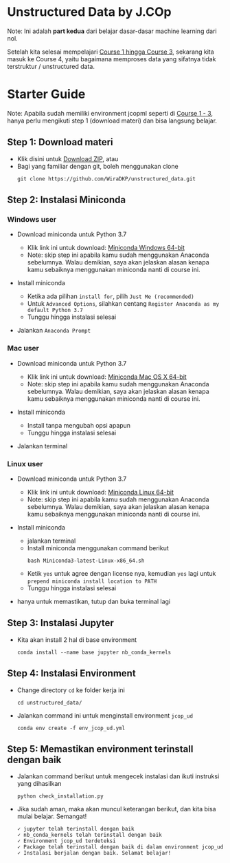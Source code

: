 # Unstructured Data by J.COp
Note: Ini adalah **part kedua** dari belajar dasar-dasar machine learning dari nol.

Setelah kita selesai mempelajari [Course 1 hingga Course 3](https://www.github.com/wiradkp/supervised_learning), sekarang kita masuk ke Course 4, yaitu bagaimana memproses data yang sifatnya tidak terstruktur / unstructured data.

# Starter Guide
Note: Apabila sudah memiliki environment jcopml seperti di [Course 1 - 3](https://www.github.com/wiradkp/supervised_learning), hanya perlu mengikuti step 1 (download materi) dan bisa langsung belajar.

## Step 1: Download materi
- Klik disini untuk [Download ZIP](https://codeload.github.com/WiraDKP/unstructured_data/zip/master), atau
- Bagi yang familiar dengan git, boleh menggunakan clone
    ```
    git clone https://github.com/WiraDKP/unstructured_data.git
    ```

## Step 2: Instalasi Miniconda
### **Windows user**
- Download miniconda untuk Python 3.7
    - Klik link ini untuk download: [Miniconda Windows 64-bit](https://repo.anaconda.com/miniconda/Miniconda3-latest-Windows-x86_64.exe)
    - Note: skip step ini apabila kamu sudah menggunakan Anaconda sebelumnya. Walau demikian, saya akan jelaskan alasan kenapa kamu sebaiknya menggunakan miniconda nanti di course ini.

- Install miniconda
    - Ketika ada pilihan `install for`, pilih `Just Me (recommended)`
    - Untuk `Advanced Options`, silahkan centang `Register Anaconda as my default Python 3.7`
    - Tunggu hingga instalasi selesai

- Jalankan `Anaconda Prompt`

### **Mac user**
- Download miniconda untuk Python 3.7
    - Klik link ini untuk download: [Miniconda Mac OS X 64-bit](https://repo.anaconda.com/miniconda/Miniconda3-latest-MacOSX-x86_64.pkg)
    - Note: skip step ini apabila kamu sudah menggunakan Anaconda sebelumnya. Walau demikian, saya akan jelaskan alasan kenapa kamu sebaiknya menggunakan miniconda nanti di course ini.

- Install miniconda
    - Install tanpa mengubah opsi apapun
    - Tunggu hingga instalasi selesai

- Jalankan terminal

### **Linux user**
- Download miniconda untuk Python 3.7
    - Klik link ini untuk download: [Miniconda Linux 64-bit](https://repo.anaconda.com/miniconda/Miniconda3-latest-Linux-x86_64.sh)
    - Note: skip step ini apabila kamu sudah menggunakan Anaconda sebelumnya. Walau demikian, saya akan jelaskan alasan kenapa kamu sebaiknya menggunakan miniconda nanti di course ini.
    
- Install miniconda
    - jalankan terminal
    - Install miniconda menggunakan command berikut
        ```
        bash Miniconda3-latest-Linux-x86_64.sh
        ```
    - Ketik `yes` untuk agree dengan license nya, kemudian `yes` lagi untuk `prepend miniconda install location to PATH`
    - Tunggu hingga instalasi selesai
    
- hanya untuk memastikan, tutup dan buka terminal lagi

## Step 3: Instalasi Jupyter 
- Kita akan install 2 hal di base environment
    ```
    conda install --name base jupyter nb_conda_kernels
    ```

## Step 4: Instalasi Environment
- Change directory `cd` ke folder kerja ini
    ```
    cd unstructured_data/
    ```
- Jalankan command ini untuk menginstall environment `jcop_ud`
    ```
    conda env create -f env_jcop_ud.yml
    ```

## Step 5: Memastikan environment terinstall dengan baik
- Jalankan command berikut untuk mengecek instalasi dan ikuti instruksi yang dihasilkan
    ```
    python check_installation.py
    ```
- Jika sudah aman, maka akan muncul keterangan berikut, dan kita bisa mulai belajar. Semangat!
    ```
    ✓ jupyter telah terinstall dengan baik
    ✓ nb_conda_kernels telah terinstall dengan baik
    ✓ Environment jcop_ud terdeteksi
    ✓ Package telah terinstall dengan baik di dalam environment jcop_ud
    ✓ Instalasi berjalan dengan baik. Selamat belajar!
    ```